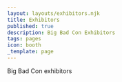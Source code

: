 ```yaml
---
layout: layouts/exhibitors.njk
title: Exhibitors
published: true
description: Big Bad Con Exhibitors 
tags: pages
icon: booth
_template: page
---
```



Big Bad Con exhibitors
